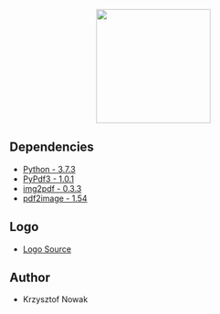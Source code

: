 <p align="center">
  <img width="200" height="200" src="https://github.com/krzynowak/purifico/tree/main/src/graphics/logo.png">
</p>


## Dependencies
- [Python - 3.7.3](https://www.python.org/downloads/release/python-373/)
- [PyPdf3 - 1.0.1](https://pypi.org/project/PyPDF3/)
- [img2pdf - 0.3.3](https://pypi.org/project/img2pdf/)
- [pdf2image - 1.54](https://pypi.org/project/pdf2image/)

## Logo 
- [Logo Source](https://www.freelogodesign.org/)

## Author
- Krzysztof Nowak

